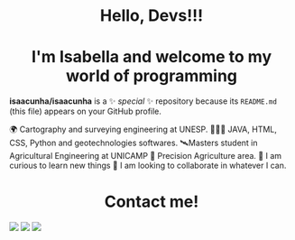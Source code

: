 <h1 align="center"> Hello, Devs!!! </h1>
<h1 align="center"> I'm Isabella and welcome to my world of programming </h1>

**isaacunha/isaacunha** is a ✨ _special_ ✨ repository because its `README.md` (this file) appears on your GitHub profile.

🌍 Cartography and surveying engineering at UNESP.
👨🏻‍💻 JAVA, HTML, CSS, Python and geotechnologies softwares.
🛰Masters student in Agricultural Engineering at UNICAMP
:ear_of_rice: Precision Agriculture area.
:eyes: I am curious to learn new things
:handshake: I am looking to collaborate in whatever I can.

<h1 align="center"> Contact me! </h1>

<div>
<a href="https://www.instagram.com/isaalvesdc/?hl=pt-br" target="_blank"><img src="https://img.shields.io/badge/-Instagram-%23E4405F?style=for-the-badge&logo=instagram&logoColor=white" target="_blank"></a>
<a href = "isabella.adcunha@gmail.com"><img src="https://img.shields.io/badge/Gmail-D14836?style=for-the-badge&logo=gmail&logoColor=white" target="_blank"></a>
<a href="https://www.linkedin.com/in/isabella-alves-da-cunha-a110011b9/" target="_blank"><img src="https://img.shields.io/badge/-LinkedIn-%230077B5?style=for-the-badge&logo=linkedin&logoColor=white" target="_blank"></a> 
</div>
